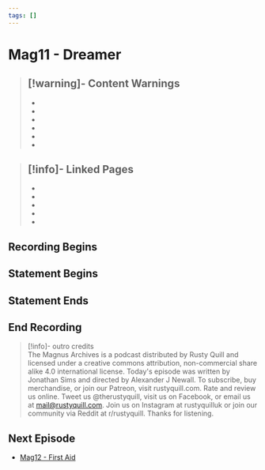 ```yaml
---
tags: []
---
```

# Mag11 - Dreamer   
   
>[!warning]- Content Warnings   
>-    
>-    
>-    
>-    
>-    
>-    
>-    
   
>[!info]- Linked Pages   
>-    
>-    
>-    
>-    
>-    
>-   
   
## Recording Begins   
   
## Statement Begins   
   
## Statement Ends   
   
## End Recording   
   
>[!info]- outro credits   
>The Magnus Archives is a podcast distributed by Rusty Quill and licensed under a creative commons attribution, non-commercial share alike 4.0 international license. Today's episode was written by Jonathan Sims and directed by Alexander J Newall. To subscribe, buy merchandise, or join our Patreon, visit rustyquill.com. Rate and review us online. Tweet us @therustyquill, visit us on Facebook, or email us at mail@rustyquill.com. Join us on Instagram at rustyquilluk or join our community via Reddit at r/rustyquill. Thanks for listening.   
   
## Next Episode   
   
- [Mag12 - First Aid](../Statements/Mag12%20-%20First%20Aid.md)